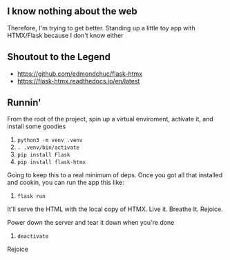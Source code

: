 ## I know nothing about the web
Therefore, I'm trying to get better. Standing up a little toy app with HTMX/Flask because I don't know either

## Shoutout to the Legend
- https://github.com/edmondchuc/flask-htmx
- https://flask-htmx.readthedocs.io/en/latest 

## Runnin'
From the root of the project, spin up a virtual enviroment, activate it, and install some goodies
1. `python3 -m venv .venv`
1. `. .venv/bin/activate`
1. `pip install Flask`
1. `pip install flask-htmx`

Going to keep this to a real minimum of deps. Once you got all that installed and cookin, you can run the app this like:
1. `flask run`

It'll serve the HTML with the local copy of HTMX. Live it. Breathe It. Rejoice.

Power down the server and tear it down when you're done
1. `deactivate`

Rejoice